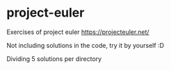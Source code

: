 # project-euler
Exercises of project euler https://projecteuler.net/

Not including solutions in the code, try it by yourself :D

Dividing 5 solutions per directory
